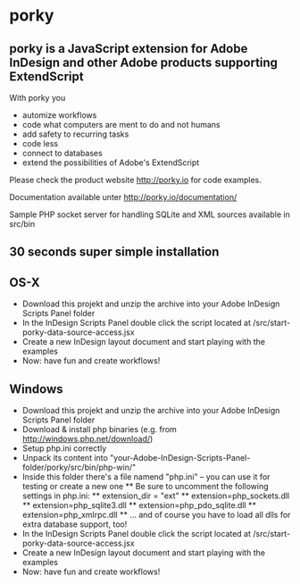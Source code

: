 # porky

## porky is a JavaScript extension for Adobe InDesign and other Adobe products supporting ExtendScript

With porky you
* automize workflows
* code what computers are ment to do and not humans
* add safety to recurring tasks
* code less
* connect to databases
* extend the possibilities of Adobe's ExtendScript



Please check the product website http://porky.io for code examples.

Documentation available unter http://porky.io/documentation/

Sample PHP socket server for handling SQLite and XML sources available in src/bin

## 30 seconds super simple installation

## OS-X
* Download this projekt and unzip the archive into your Adobe InDesign Scripts Panel folder
* In the InDesign Scripts Panel double click the script located at /src/start-porky-data-source-access.jsx
* Create a new InDesign layout document and start playing with the examples
* Now: have fun and create workflows!

## Windows
* Download this projekt and unzip the archive into your Adobe InDesign Scripts Panel folder
* Download & install php binaries (e.g. from http://windows.php.net/download/)
* Setup php.ini correctly
* Unpack its content into "your-Adobe-InDesign-Scripts-Panel-folder/porky/src/bin/php-win/"
* Inside this folder there's a file namend "php.ini" – you can use it for testing or create a new one
** Be sure to uncomment the following settings in php.ini:
** extension_dir = "ext"
** extension=php_sockets.dll
** extension=php_sqlite3.dll
** extension=php_pdo_sqlite.dll
** extension=php_xmlrpc.dll
** ... and of course you have to load all dlls for extra database support, too!
* In the InDesign Scripts Panel double click the script located at /src/start-porky-data-source-access.jsx
* Create a new InDesign layout document and start playing with the examples
* Now: have fun and create workflows!
